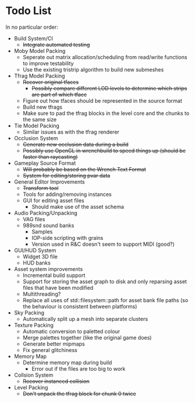 # Todo List

In no particular order:

- Build System/CI
	- ~~Integrate automated testing~~
- Moby Model Packing
	- Seperate out matrix allocation/scheduling from read/write functions to improve testability
	- Use the existing tristrip algorithm to build new submeshes
- Tfrag Model Packing
	- ~~Recover original tfaces~~
		- ~~Possibly compare different LOD levels to determine which strips are part of which tface~~
	- Figure out how tfaces should be represented in the source format
	- Build new tfrags
	- Make sure to pad the tfrag blocks in the level core and the chunks to the same size
- Tie Model Packing
	- Similar issues as with the tfrag renderer
- Occlusion System
	- ~~Generate new occlusion data during a build~~
	- ~~Possibly use OpenGL in wrenchbuild to speed things up (should be faster than raycasting)~~
- Gameplay Source Format
	- ~~Will probably be based on the Wrench Text Format~~
	- ~~System for editing/storing pvar data~~
- General Editor Improvements
	- ~~Transform tool~~
	- Tools for adding/removing instances
	- GUI for editing asset files
		- Should make use of the asset schema
- Audio Packing/Unpacking
	- VAG files
	- 989snd sound banks
		- Samples
		- IOP-side scripting with grains
		- Version used in R&C doesn't seem to support MIDI (good?)
- GUI/HUD System
	- Widget 3D file
	- HUD banks
- Asset system improvements
	- Incremental build support
	- Support for storing the asset graph to disk and only reparsing asset files that have been modified
	- Multithreading?
	- Replace all uses of std::filesystem::path for asset bank file paths (so the behaviour is consistent between platforms)
- Sky Packing
	- Automatically split up a mesh into separate clusters
- Texture Packing
	- Automatic conversion to paletted colour
	- Merge palettes together (like the original game does)
	- Generate better mipmaps
	- Fix general glitchiness
- Memory Map
	- Determine memory map during build
		- Error out if the files are too big to work
- Collsion System
	- ~~Recover instanced collision~~
- Level Packing
	- ~~Don't unpack the tfrag block for chunk 0 twice~~
